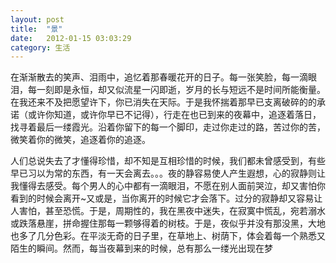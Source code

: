 ```yaml
---
layout: post
title:  "景"
date:   2012-01-15 03:03:29
category: 生活
---
```


在渐渐散去的笑声、泪雨中，追忆着那春暖花开的日子。每一张笑脸，每一滴眼泪，每一刻即是永恒，却又似流星一闪即逝，岁月的长与短远不是时间所能衡量。在我还来不及把愿望许下，你已消失在天际。于是我怀揣着那早已支离破碎的的承诺（或许你知道，或许你早已不记得），行走在也已到来的夜幕中，追逐着落日，找寻着最后一缕霞光。沿着你留下的每一个脚印，走过你走过的路，苦过你的苦，微笑着你的微笑，追逐着你的追逐。

人们总说失去了才懂得珍惜，却不知是互相珍惜的时候，我们都未曾感受到，有些早已习以为常的东西，有一天会离去。。。夜的静容易使人产生遐想，心的寂静则让我懂得去感受。每个男人的心中都有一滴眼泪，不愿在别人面前哭泣，却又害怕你看到的时候会离开~又或是，当你离开的时候它才会落下。过分的寂静却又容易让人害怕，甚至恐慌。于是，周期性的，我在黑夜中迷失，在寂寞中慌乱，宛若溺水或跌落悬崖，拼命握住那每一颗够得着的树枝。于是，夜似乎并没有那没黑，大地也多了几分色彩。在平淡无奇的日子里，在草地上、树荫下，体会着每一个熟悉又陌生的瞬间。然而，每当夜幕到来的时候，总有那么一缕光出现在梦